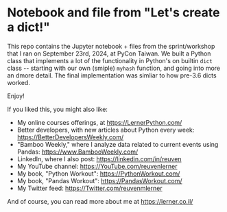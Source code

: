 # Notebook and file from "Let's create a dict!"

This repo contains the Jupyter notebook + files from the sprint/workshop that I ran on September 23rd, 2024, at PyCon Taiwan. We built a Python class that implements a lot of the functionality in Python's on builtin `dict` class -- starting with our own (smiple) `myhash` function, and going into more an dmore detail. The final implementation was simliar to how pre-3.6 dicts worked.

Enjoy!

If you liked this, you might also like:

- My online courses offerings, at https://LernerPython.com/
- Better developers, with new articles about Python every week: https://BetterDevelopersWeekly.com/
- "Bamboo Weekly," where I analyze data related to current events using Pandas: https://www.BambooWeekly.com/
- LinkedIn, where I also post: https://linkedin.com/in/reuven
- My YouTube channel: https://YouTube.com/reuvenlerner
- My book, "Python Workout": https://PythonWorkout.com/
- My book, "Pandas Workout": https://PandasWorkout.com/
- My Twitter feed: https://Twitter.com/reuvenmlerner

And of course, you can read more about me at https://lerner.co.il/
